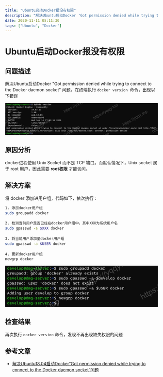 ```yaml
---
title: "Ubuntu启动Docker报没有权限"
description: "解决Ubuntu启动Docker 'Got permission denied while trying to connect to the Docker daemon socket' 问题。"
date: 2020-11-11 08:11:30
tags: ["Ubuntu", "Docker"]
---
```


# Ubuntu启动Docker报没有权限

## 问题描述

解决Ubuntu启动Docker "Got permission denied while trying to connect to the Docker daemon socket" 问题。在终端执行 `docker version `命令，出现以下错误

![img](./20201111081457.png "docker version")

## 原因分析

docker进程使用 Unix Socket 而不是 TCP 端口。而默认情况下，Unix socket 属于 root 用户，因此需要 **root权限** 才能访问。

## 解决方案

将 docker 添加进用户组，代码如下，依次执行：

```bash
1. 添加docker用户组
sudo groupadd docker

2. 检测当前用户是否已经在docker用户组中，其中XXX为系统用户名
sudo gpasswd -a $XXX docker

3. 将当前用户添加至docker用户组
sudo gpasswd -a $USER docker

4. 更新docker用户组
newgrp docker
```

![img](./20201111081918.png "解决方案")

## 检查结果

再次执行 `docker version` 命令，发现不再出现缺失权限的问题

## 参考文章

* [解决Ubuntu18.04启动Docker“Got permission denied while trying to connect to the Docker daemon socket“问题](https://blog.csdn.net/liangllhahaha/article/details/92077065)